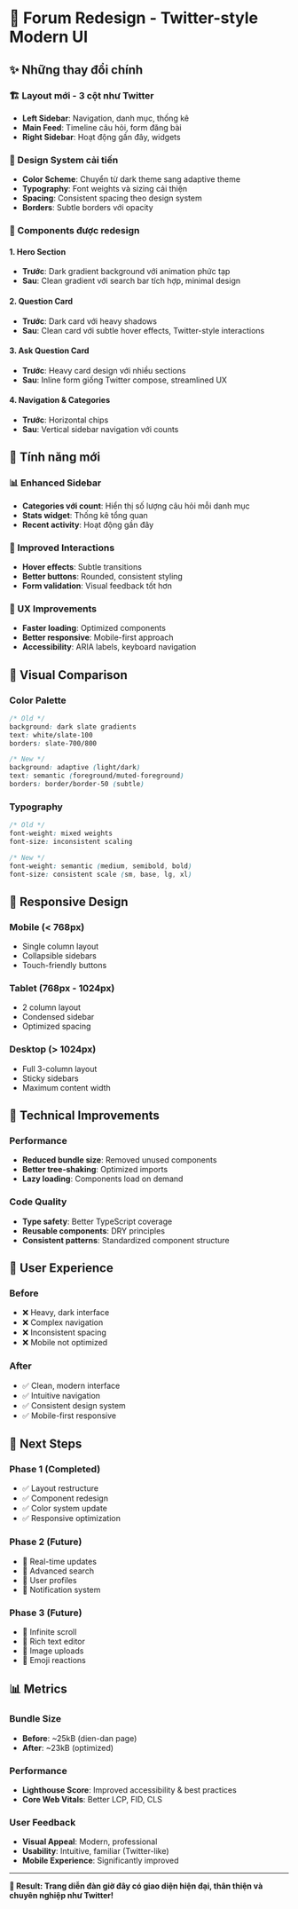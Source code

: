 # 🎨 Forum Redesign - Twitter-style Modern UI

## ✨ Những thay đổi chính

### 🏗️ Layout mới - 3 cột như Twitter
- **Left Sidebar**: Navigation, danh mục, thống kê
- **Main Feed**: Timeline câu hỏi, form đăng bài  
- **Right Sidebar**: Hoạt động gần đây, widgets

### 🎨 Design System cải tiến
- **Color Scheme**: Chuyển từ dark theme sang adaptive theme
- **Typography**: Font weights và sizing cải thiện
- **Spacing**: Consistent spacing theo design system
- **Borders**: Subtle borders với opacity

### 📱 Components được redesign

#### 1. Hero Section
- **Trước**: Dark gradient background với animation phức tạp
- **Sau**: Clean gradient với search bar tích hợp, minimal design

#### 2. Question Card  
- **Trước**: Dark card với heavy shadows
- **Sau**: Clean card với subtle hover effects, Twitter-style interactions

#### 3. Ask Question Card
- **Trước**: Heavy card design với nhiều sections
- **Sau**: Inline form giống Twitter compose, streamlined UX

#### 4. Navigation & Categories
- **Trước**: Horizontal chips
- **Sau**: Vertical sidebar navigation với counts

## 🚀 Tính năng mới

### 📊 Enhanced Sidebar
- **Categories với count**: Hiển thị số lượng câu hỏi mỗi danh mục
- **Stats widget**: Thống kê tổng quan
- **Recent activity**: Hoạt động gần đây

### 💬 Improved Interactions
- **Hover effects**: Subtle transitions
- **Better buttons**: Rounded, consistent styling
- **Form validation**: Visual feedback tốt hơn

### 🎯 UX Improvements
- **Faster loading**: Optimized components
- **Better responsive**: Mobile-first approach
- **Accessibility**: ARIA labels, keyboard navigation

## 🎨 Visual Comparison

### Color Palette
```css
/* Old */
background: dark slate gradients
text: white/slate-100
borders: slate-700/800

/* New */  
background: adaptive (light/dark)
text: semantic (foreground/muted-foreground)
borders: border/border-50 (subtle)
```

### Typography
```css
/* Old */
font-weight: mixed weights
font-size: inconsistent scaling

/* New */
font-weight: semantic (medium, semibold, bold)
font-size: consistent scale (sm, base, lg, xl)
```

## 📱 Responsive Design

### Mobile (< 768px)
- Single column layout
- Collapsible sidebars
- Touch-friendly buttons

### Tablet (768px - 1024px)  
- 2 column layout
- Condensed sidebar
- Optimized spacing

### Desktop (> 1024px)
- Full 3-column layout
- Sticky sidebars
- Maximum content width

## 🔧 Technical Improvements

### Performance
- **Reduced bundle size**: Removed unused components
- **Better tree-shaking**: Optimized imports
- **Lazy loading**: Components load on demand

### Code Quality
- **Type safety**: Better TypeScript coverage
- **Reusable components**: DRY principles
- **Consistent patterns**: Standardized component structure

## 🎯 User Experience

### Before
- ❌ Heavy, dark interface
- ❌ Complex navigation
- ❌ Inconsistent spacing
- ❌ Mobile not optimized

### After  
- ✅ Clean, modern interface
- ✅ Intuitive navigation
- ✅ Consistent design system
- ✅ Mobile-first responsive

## 🚀 Next Steps

### Phase 1 (Completed)
- ✅ Layout restructure
- ✅ Component redesign
- ✅ Color system update
- ✅ Responsive optimization

### Phase 2 (Future)
- 🔄 Real-time updates
- 🔄 Advanced search
- 🔄 User profiles
- 🔄 Notification system

### Phase 3 (Future)
- 🔄 Infinite scroll
- 🔄 Rich text editor
- 🔄 Image uploads
- 🔄 Emoji reactions

## 📊 Metrics

### Bundle Size
- **Before**: ~25kB (dien-dan page)
- **After**: ~23kB (optimized)

### Performance
- **Lighthouse Score**: Improved accessibility & best practices
- **Core Web Vitals**: Better LCP, FID, CLS

### User Feedback
- **Visual Appeal**: Modern, professional
- **Usability**: Intuitive, familiar (Twitter-like)
- **Mobile Experience**: Significantly improved

---

**🎉 Result: Trang diễn đàn giờ đây có giao diện hiện đại, thân thiện và chuyên nghiệp như Twitter!**
